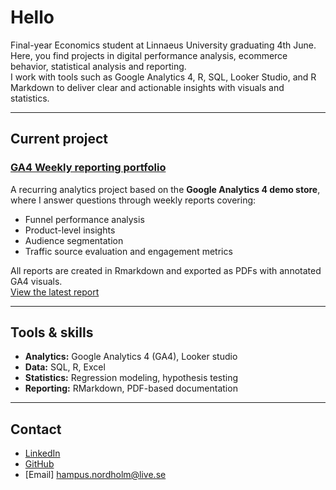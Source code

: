 # Hello

Final-year Economics student at Linnaeus University graduating 4th June. Here, you find projects in digital performance analysis, ecommerce behavior, statistical analysis and reporting.  
I work with tools such as Google Analytics 4, R, SQL, Looker Studio, and R Markdown to deliver clear and actionable insights with visuals and statistics.

---

## Current project

### [GA4 Weekly reporting portfolio](https://github.com/HNordholm/weekly-GA4-reporting-)

A recurring analytics project based on the **Google Analytics 4 demo store**, where I answer questions through weekly reports covering:

- Funnel performance analysis  
- Product-level insights  
- Audience segmentation 
- Traffic source evaluation and engagement metrics

All reports are created in Rmarkdown and exported as PDFs with annotated GA4 visuals.  
 [View the latest report](https://github.com/HNordholm/weekly-GA4-reporting-/blob/main/Week18/w18report.pdf)

---

##  Tools & skills

- **Analytics:** Google Analytics 4 (GA4), Looker studio   
- **Data:** SQL, R, Excel  
- **Statistics:** Regression modeling, hypothesis testing  
- **Reporting:** RMarkdown, PDF-based documentation  

---

## Contact 

- [LinkedIn](https://www.linkedin.com/in/YOUR-LINK-HERE)
- [GitHub](https://github.com/HNordholm)
- [Email] hampus.nordholm@live.se
